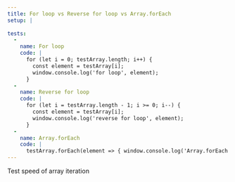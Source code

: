 ```yaml
---
title: For loop vs Reverse for loop vs Array.forEach
setup: |
  
tests:
  -
    name: For loop
    code: |
      for (let i = 0; testArray.length; i++) {
        const element = testArray[i];
        window.console.log('for loop', element);
      }
  -
    name: Reverse for loop
    code: |
      for (let i = testArray.length - 1; i >= 0; i--) {
        const element = testArray[i];
        window.console.log('reverse for loop', element);
      }
  -
    name: Array.forEach
    code: |
      testArray.forEach(element => { window.console.log('Array.forEach', element); };
---
```

Test speed of array iteration
